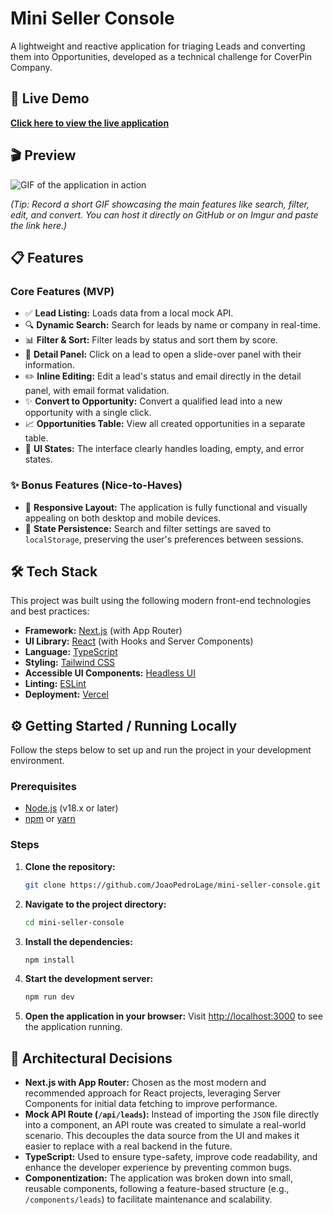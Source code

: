 # Mini Seller Console

A lightweight and reactive application for triaging Leads and converting them into Opportunities, developed as a technical challenge for CoverPin Company.

## 🚀 Live Demo

**[Click here to view the live application](https://mini-seller-console-joaopedrolages-projects.vercel.app/)**

## 🎬 Preview

![GIF of the application in action](URL_FOR_YOUR_GIF_HERE)

*(Tip: Record a short GIF showcasing the main features like search, filter, edit, and convert. You can host it directly on GitHub or on Imgur and paste the link here.)*

## 📋 Features

### Core Features (MVP)
-   ✅ **Lead Listing:** Loads data from a local mock API.
-   🔍 **Dynamic Search:** Search for leads by name or company in real-time.
-   📊 **Filter & Sort:** Filter leads by status and sort them by score.
-   📝 **Detail Panel:** Click on a lead to open a slide-over panel with their information.
-   ✏️ **Inline Editing:** Edit a lead's status and email directly in the detail panel, with email format validation.
-   ✨ **Convert to Opportunity:** Convert a qualified lead into a new opportunity with a single click.
-   📈 **Opportunities Table:** View all created opportunities in a separate table.
-   🎨 **UI States:** The interface clearly handles loading, empty, and error states.

### ✨ Bonus Features (Nice-to-Haves)
-   📱 **Responsive Layout:** The application is fully functional and visually appealing on both desktop and mobile devices.
-   💾 **State Persistence:** Search and filter settings are saved to `localStorage`, preserving the user's preferences between sessions.

## 🛠️ Tech Stack

This project was built using the following modern front-end technologies and best practices:

-   **Framework:** [Next.js](https://nextjs.org/) (with App Router)
-   **UI Library:** [React](https://reactjs.org/) (with Hooks and Server Components)
-   **Language:** [TypeScript](https://www.typescriptlang.org/)
-   **Styling:** [Tailwind CSS](https://tailwindcss.com/)
-   **Accessible UI Components:** [Headless UI](https://headlessui.dev/)
-   **Linting:** [ESLint](https://eslint.org/)
-   **Deployment:** [Vercel](https://vercel.com/)

## ⚙️ Getting Started / Running Locally

Follow the steps below to set up and run the project in your development environment.

### Prerequisites
-   [Node.js](https://nodejs.org/en/) (v18.x or later)
-   [npm](https://www.npmjs.com/) or [yarn](https://yarnpkg.com/)

### Steps
1.  **Clone the repository:**
    ```bash
    git clone https://github.com/JoaoPedroLage/mini-seller-console.git
    ```

2.  **Navigate to the project directory:**
    ```bash
    cd mini-seller-console
    ```

3.  **Install the dependencies:**
    ```bash
    npm install
    ```

4.  **Start the development server:**
    ```bash
    npm run dev
    ```

5.  **Open the application in your browser:**
    Visit [http://localhost:3000](http://localhost:3000) to see the application running.

## 🧠 Architectural Decisions

-   **Next.js with App Router:** Chosen as the most modern and recommended approach for React projects, leveraging Server Components for initial data fetching to improve performance.
-   **Mock API Route (`/api/leads`):** Instead of importing the `JSON` file directly into a component, an API route was created to simulate a real-world scenario. This decouples the data source from the UI and makes it easier to replace with a real backend in the future.
-   **TypeScript:** Used to ensure type-safety, improve code readability, and enhance the developer experience by preventing common bugs.
-   **Componentization:** The application was broken down into small, reusable components, following a feature-based structure (e.g., `/components/leads`) to facilitate maintenance and scalability.
